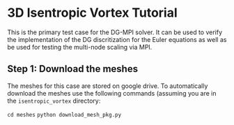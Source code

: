 # 3D Isentropic Vortex Tutorial

This is the primary test case for the DG-MPI solver. It can be used to verify the implementation of the DG discritization for the Euler equations as well as be used for testing the multi-node scaling via MPI.

## Step 1: Download the meshes

The meshes for this case are stored on google drive. To automatically download the meshes use the following commands (assuming you are in the `isentropic_vortex` directory:

`cd meshes`
`python download_mesh_pkg.py`

